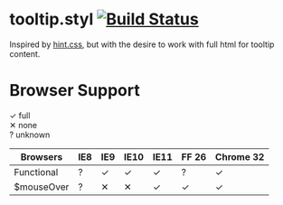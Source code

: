 tooltip.styl [![Build Status](https://travis-ci.org/ChristopherMeyers/tooltip.styl.png?branch=master)](https://travis-ci.org/ChristopherMeyers/tooltip.styl)
============

Inspired by [hint.css](https://github.com/chinchang/hint.css), but with the desire to work with full html for tooltip content.


Browser Support
======
&#x2713; full     
&#x2715; none  
? unknown

|Browsers|IE8|IE9|IE10|IE11|FF 26|Chrome 32|
|--------|---|---|----|----|-----|---------|
|Functional|?|&#x2713;|&#x2713;|&#x2713;|?|&#x2713;|
|$mouseOver|?|&#x2715;|&#x2715;|&#x2713;|&#x2713;|&#x2713;|



